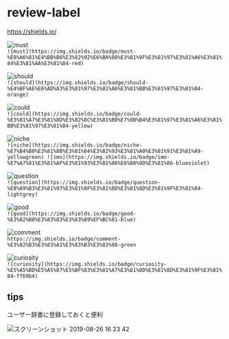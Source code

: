 # review-label

https://shields.io/

![must](https://img.shields.io/badge/must-%E8%A6%81%E4%BB%B6%E3%82%92%E6%BA%80%E3%81%9F%E3%81%97%E3%81%A6%E3%81%84%E3%81%AA%E3%81%84-red)  
`![must](https://img.shields.io/badge/must-%E8%A6%81%E4%BB%B6%E3%82%92%E6%BA%80%E3%81%9F%E3%81%97%E3%81%A6%E3%81%84%E3%81%AA%E3%81%84-red)`

![should](https://img.shields.io/badge/should-%E4%BF%AE%E6%AD%A3%E3%81%97%E3%81%A6%E3%81%BB%E3%81%97%E3%81%84-orange)  
`![should](https://img.shields.io/badge/should-%E4%BF%AE%E6%AD%A3%E3%81%97%E3%81%A6%E3%81%BB%E3%81%97%E3%81%84-orange)`

![could](https://img.shields.io/badge/could-%E3%81%A7%E3%81%8D%E3%82%8C%E3%81%B0%E7%9B%B4%E3%81%97%E3%81%A6%E3%81%BB%E3%81%97%E3%81%84-yellow)  
`![could](https://img.shields.io/badge/could-%E3%81%A7%E3%81%8D%E3%82%8C%E3%81%B0%E7%9B%B4%E3%81%97%E3%81%A6%E3%81%BB%E3%81%97%E3%81%84-yellow)`

![niche](https://img.shields.io/badge/niche-%E7%B4%B0%E3%81%8B%E3%81%84%E3%82%93%E3%81%A0%E3%81%91%E3%81%A9-yellowgreen)  
`![niche](https://img.shields.io/badge/niche-%E7%B4%B0%E3%81%8B%E3%81%84%E3%82%93%E3%81%A0%E3%81%91%E3%81%A9-yellowgreen)
![imo](https://img.shields.io/badge/imo-%E7%A7%81%E3%81%AF%E3%81%93%E3%81%86%E6%80%9D%E3%81%86-blueviolet)`

![question](https://img.shields.io/badge/question-%E8%A9%B3%E3%81%97%E3%81%8F%E3%81%8D%E3%81%8D%E3%81%9F%E3%81%84-lightgrey)  
`![question](https://img.shields.io/badge/question-%E8%A9%B3%E3%81%97%E3%81%8F%E3%81%8D%E3%81%8D%E3%81%9F%E3%81%84-lightgrey)`

![good](https://img.shields.io/badge/good-%E3%82%B0%E3%83%83%E3%83%89%EF%BC%81-blue)  
`![good](https://img.shields.io/badge/good-%E3%82%B0%E3%83%83%E3%83%89%EF%BC%81-blue)`

![comment](https://img.shields.io/badge/comment-%E3%82%B3%E3%83%A1%E3%83%B3%E3%83%88-green)  
`https://img.shields.io/badge/comment-%E3%82%B3%E3%83%A1%E3%83%B3%E3%83%88-green`

![curiosity](https://img.shields.io/badge/curiosity-%E5%A5%BD%E5%A5%87%E5%BF%83%E3%81%A7%E3%81%8D%E3%81%8D%E3%81%9F%E3%81%84-ff69b4)  
`![curiosity](https://img.shields.io/badge/curiosity-%E5%A5%BD%E5%A5%87%E5%BF%83%E3%81%A7%E3%81%8D%E3%81%8D%E3%81%9F%E3%81%84-ff69b4)`

## tips
ユーザー辞書に登録しておくと便利

![スクリーンショット 2019-08-26 16 23 42](https://user-images.githubusercontent.com/30409123/63672862-e8fcd000-c81d-11e9-9080-0876e82a53e6.png)
